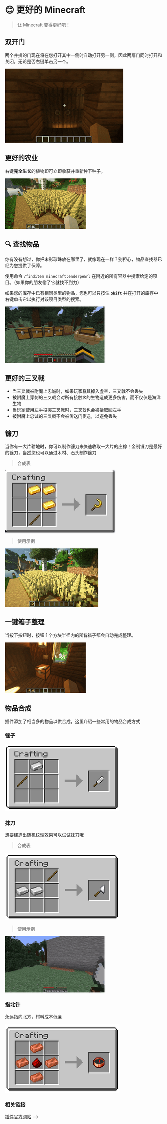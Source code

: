 # 😊 更好的 Minecraft

> 让 Minecraft 变得更好吧！

## 双开门

两个并排的门现在将在您打开其中一侧时自动打开另一侧，因此两扇门同时打开和关闭，无论是否右键单击另一个。

![使用示例](pic/double-doors.gif)

## 更好的农业

右键**完全生长**的植物即可立即收获并重新种下种子。

![使用示例](pic/better-harvesting.gif)

## 🔍 查找物品

你有没有想过，你把末影珍珠放在哪里了，就像现在一样？别担心，物品查找器已经为您提供了保障。

使用命令 `/finditem minecraft:enderpearl` 在附近的所有容器中搜索给定的项目。（如果你的朋友偷了它就找不到力）

如果您的库存中已有相同类型的物品，您也可以只按住 **`Shift`** 并在打开的库存中右键单击它以执行对该项目类型的搜索。

![使用示例](pic/find_item.gif)

## 更好的三叉戟

- 当三叉戟被附魔上忠诚时，如果玩家将其掉入虚空，三叉戟不会丢失
- 被附魔上穿刺的三叉戟会对所有接触水的生物造成更多伤害，而不仅仅是海洋生物
- 当玩家使用左手投掷三叉戟时，三叉戟也会被拾取回左手
- 被附魔上忠诚的三叉戟不会被传送门传送，以避免丢失

## 镰刀

当你有一大片耕地时，你可以制作镰刀来快速收取一大片的庄稼！金制镰刀是最好的镰刀，当然您也可以通过木材、石头制作镰刀

> 合成表

![合成](pic/pic5.png)

> 使用示例

![使用示例](pic/sickle.gif)

## 一键箱子整理

当按下按钮时，按钮 1 个方块半径内的所有箱子都会自动完成整理。

![使用示例](pic/chest-sorting.gif)

## 物品合成

插件添加了相当多的物品以供合成，这里介绍一些常用的物品合成方式

### 锉子

![锉子](pic/pic1.png)

### 抹刀

想要建造出随机纹理效果可以试试抹刀哦

> 合成表

![瓦刀](pic/pic2.png)

> 使用示例

![使用示例](pic/trowel.gif)

### 指北针

永远指向北方，材料成本低廉

![指北针](pic/pic3.png)

### 相关链接

[插件官方网站](https://oddlama.github.io/vane/)
-->
